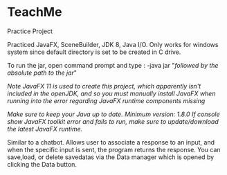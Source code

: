 # TeachMe
Practice Project

Practiced JavaFX, SceneBuilder, JDK 8, Java I/O.
Only works for windows system since default directory is set to be created in C drive.

To run the jar, open command prompt and type :
-java jar "*followed by the absolute path to the jar*"


*Note JavaFX 11 is used to create this project, which apparently isn't included in the openJDK, and so you must manually install JavaFX when running into the error regarding JavaFX runtime components missing*

*Make sure to keep your Java up to date. Minimum version: 1.8.0*
*If console show JavaFX toolkit error and fails to run, make sure to update/download the latest JavaFX runtime.*

Similar to a chatbot. Allows user to associate a response to an input, and when the specific input is sent, the program returns the
response. You can save,load, or delete savedatas via the Data manager which is opened by clicking the Data button.
